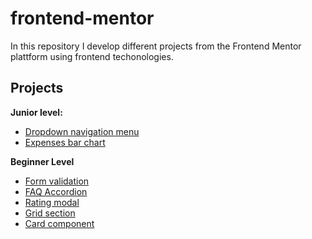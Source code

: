 # frontend-mentor

In this repository I develop different projects from the Frontend Mentor plattform using frontend techonologies.

## Projects

**Junior level:**
  - [Dropdown navigation menu](https://alexcumplido.github.io/frontend-mentor/dropdown-navigation)
  - [Expenses bar chart](https://alexcumplido.github.io/frontend-mentor/bar-chart)

**Beginner Level**
  - [Form validation](https://alexcumplido.github.io/frontend-mentor/form-validation)
  - [FAQ Accordion](https://alexcumplido.github.io/frontend-mentor/faq-accordion)
  - [Rating modal](https://alexcumplido.github.io/frontend-mentor/rating-modal)
  - [Grid section](https://alexcumplido.github.io/frontend-mentor/grid-section)
  - [Card component](https://alexcumplido.github.io/frontend-mentor/card-component)